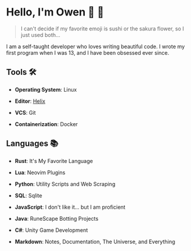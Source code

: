 # Hello, I'm Owen 🍣 🌸

> I can't decide if my favorite emoji is sushi or the sakura flower, so I just used both...

I am a self-taught developer who loves writing beautiful code. I wrote my first program when I was 13, and I have been obsessed ever since.

## Tools 🛠️

- **Operating System**: Linux

- **Editor**: [Helix](https://github.com/helix-editor/helix)

- **VCS**: Git

- **Containerization**: Docker

## Languages 📚

- **Rust**: It's My Favorite Language

- **Lua**: Neovim Plugins

- **Python**: Utility Scripts and Web Scraping

- **SQL**: Sqlite

- **JavaScript**: I don't like it... but I am proficient

- **Java**: RuneScape Botting Projects

- **C#**: Unity Game Development

- **Markdown**: Notes, Documentation, The Universe, and Everything
